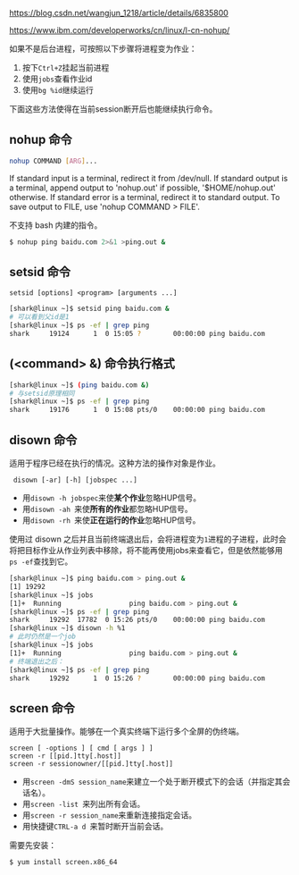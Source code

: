 https://blog.csdn.net/wangjun_1218/article/details/6835800

https://www.ibm.com/developerworks/cn/linux/l-cn-nohup/



如果不是后台进程，可按照以下步骤将进程变为作业：

1. 按下`Ctrl+Z`挂起当前进程
2. 使用`jobs`查看作业id
3. 使用`bg %id`继续运行



下面这些方法使得在当前session断开后也能继续执行命令。

## nohup 命令

```bash
nohup COMMAND [ARG]...
```

If standard input is a terminal, redirect it from /dev/null.
If standard output is a terminal, append output to 'nohup.out' if possible,
'$HOME/nohup.out' otherwise.
If standard error is a terminal, redirect it to standard output.
To save output to FILE, use 'nohup COMMAND > FILE'.

不支持 bash 内建的指令。

```bash
$ nohup ping baidu.com 2>&1 >ping.out &
```

## setsid 命令

```
setsid [options] <program> [arguments ...]
```

```bash
[shark@linux ~]$ setsid ping baidu.com &
# 可以看到父id是1
[shark@linux ~]$ ps -ef | grep ping
shark     19124      1  0 15:05 ?        00:00:00 ping baidu.com
```

## (\<command> &) 命令执行格式

```bash
[shark@linux ~]$ (ping baidu.com &)
# 与setsid原理相同
[shark@linux ~]$ ps -ef | grep ping
shark     19176      1  0 15:08 pts/0    00:00:00 ping baidu.com
```

## disown 命令

适用于程序已经在执行的情况。这种方法的操作对象是作业。

```
 disown [-ar] [-h] [jobspec ...]
```

- 用`disown -h jobspec`来使**某个作业**忽略HUP信号。
- 用`disown -ah `来使**所有的作业**都忽略HUP信号。
- 用`disown -rh `来使**正在运行的作业**忽略HUP信号。

使用过 disown 之后并且当前终端退出后，会将进程变为`1`进程的子进程，此时会将把目标作业从作业列表中移除，将不能再使用jobs来查看它，但是依然能够用`ps -ef`查找到它。

```bash
[shark@linux ~]$ ping baidu.com > ping.out &
[1] 19292
[shark@linux ~]$ jobs
[1]+  Running                 ping baidu.com > ping.out &
[shark@linux ~]$ ps -ef | grep ping
shark     19292  17782  0 15:26 pts/0    00:00:00 ping baidu.com
[shark@linux ~]$ disown -h %1
# 此时仍然是一个job
[shark@linux ~]$ jobs
[1]+  Running                 ping baidu.com > ping.out &
# 终端退出之后：
[shark@linux ~]$ ps -ef | grep ping
shark     19292      1  0 15:26 ?        00:00:00 ping baidu.com
```

## screen 命令

适用于大批量操作。能够在一个真实终端下运行多个全屏的伪终端。

```
screen [ -options ] [ cmd [ args ] ]
screen -r [[pid.]tty[.host]]
screen -r sessionowner/[[pid.]tty[.host]]
```

- 用`screen -dmS session_name`来建立一个处于断开模式下的会话（并指定其会话名）。
- 用`screen -list `来列出所有会话。
- 用`screen -r session_name`来重新连接指定会话。
- 用快捷键`CTRL-a d `来暂时断开当前会话。

需要先安装：

```bash
$ yum install screen.x86_64
```


